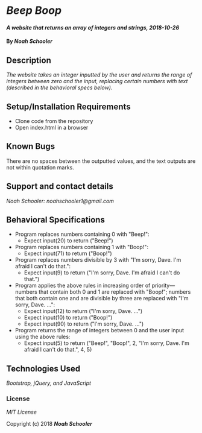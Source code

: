 # _Beep Boop_

#### _A website that returns an array of integers and strings, 2018-10-26_

#### By _Noah Schooler_

## Description
_The website takes an integer inputted by the user and returns the range of integers between zero and the input, replacing certain numbers with text (described in the behavioral specs below)._

## Setup/Installation Requirements
* Clone code from the repository
* Open index.html in a browser

## Known Bugs
There are no spaces between the outputted values, and the text outputs are not within quotation marks.

## Support and contact details
_Noah Schooler: noahschooler1@gmail.com_

## Behavioral Specifications
* Program replaces numbers containing 0 with "Beep!":
  * Expect input(20) to return ("Beep!")
* Program replaces numbers containing 1 with "Boop!":
  * Expect input(71) to return ("Boop!")
* Program replaces numbers divisible by 3 with "I'm sorry, Dave. I'm afraid I can't do that.":
  * Expect input(9) to return ("I'm sorry, Dave. I'm afraid I can't do that.")
* Program applies the above rules in increasing order of priority—numbers that contain both 0 and 1 are replaced with "Boop!"; numbers that both contain one and are divisible by three are replaced with "I'm sorry, Dave. ...":
  * Expect input(12) to return ("I'm sorry, Dave. ...")
  * Expect input(10) to return ("Boop!")
  * Expect input(90) to return ("I'm sorry, Dave. ...")
* Program returns the range of integers between 0 and the user input using the above rules:
  * Expect input(5) to return ("Beep!", "Boop!", 2, "I'm sorry, Dave. I'm afraid I can't do that.", 4, 5)

## Technologies Used
_Bootstrap, jQuery, and JavaScript_

### License
*MIT License*

Copyright (c) 2018 **_Noah Schooler_**
